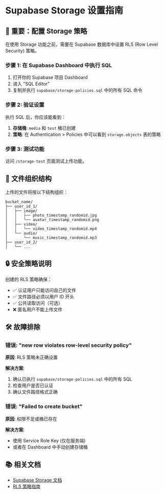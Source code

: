 # Supabase Storage 设置指南

## 🚨 重要：配置 Storage 策略

在使用 Storage 功能之前，需要在 Supabase 数据库中设置 RLS (Row Level Security) 策略。

### 步骤 1: 在 Supabase Dashboard 中执行 SQL

1. 打开你的 Supabase 项目 Dashboard
2. 进入 "SQL Editor" 
3. 复制并执行 `supabase/storage-policies.sql` 中的所有 SQL 命令

### 步骤 2: 验证设置

执行 SQL 后，你应该能看到：

1. **存储桶**: `media` 和 `test` 桶已创建
2. **策略**: 在 Authentication > Policies 中可以看到 `storage.objects` 表的策略

### 步骤 3: 测试功能

访问 `/storage-test` 页面测试上传功能。

## 📁 文件组织结构

上传的文件将按以下结构组织：

```
bucket_name/
├── user_id_1/
│   ├── image/
│   │   ├── photo_timestamp_randomid.jpg
│   │   └── avatar_timestamp_randomid.png
│   ├── video/
│   │   └── video_timestamp_randomid.mp4
│   └── audio/
│       └── music_timestamp_randomid.mp3
├── user_id_2/
│   └── ...
```

## 🔒 安全策略说明

创建的 RLS 策略确保：

- ✅ 认证用户只能访问自己的文件
- ✅ 文件路径必须以用户 ID 开头
- ✅ 公共读取访问（可选）
- ❌ 匿名用户不能上传文件

## 🛠️ 故障排除

### 错误: "new row violates row-level security policy"

**原因**: RLS 策略未正确设置

**解决方案**: 
1. 确认已执行 `supabase/storage-policies.sql` 中的所有 SQL
2. 检查用户是否已认证
3. 确认文件路径格式正确

### 错误: "Failed to create bucket"

**原因**: 权限不足或桶已存在

**解决方案**:
- 使用 Service Role Key (仅在服务端)
- 或者在 Dashboard 中手动创建存储桶

## 📚 相关文档

- [Supabase Storage 文档](https://supabase.com/docs/guides/storage)
- [RLS 策略指南](https://supabase.com/docs/guides/storage/security/access-control) 